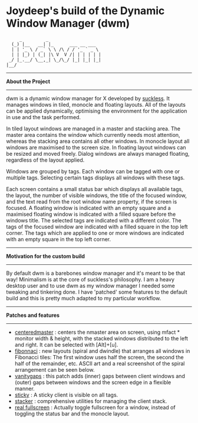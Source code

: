
# Joydeep's build of the Dynamic Window Manager (dwm)
```
     _         _
  (_) |__   __| |_      ___ __ ___
  | | '_ \ / _` \ \ /\ / / '_ ` _ \
  | | |_) | (_| |\ V  V /| | | | | |
 _/ |_.__/ \__,_| \_/\_/ |_| |_| |_|
|__/               

```

* * *
****About the Project****
* * *
dwm is a dynamic window manager for X developed by [suckless](https://www.suckless.org). It manages windows in tiled, monocle and floating layouts. All of the layouts can be applied dynamically, optimising the environment for the application in use and the task performed.

In tiled layout windows are managed in a master and stacking area. The master area contains the window which currently needs most attention, whereas the stacking area contains all other windows. In monocle layout all windows are maximised to the screen size. In floating layout windows can be resized and moved freely. Dialog windows are always managed floating, regardless of the layout applied.

Windows are grouped by tags. Each window can be tagged with one or multiple tags. Selecting certain tags displays all windows with these tags.

Each screen contains a small status bar which displays all available tags, the layout, the number of visible windows, the title of the focused window, and the text read from the root window name property, if the screen is focused. A floating window is indicated with an empty square and a maximised floating window is indicated with a filled square before the windows title. The selected tags are indicated with a different color. The tags of the focused window are indicated with a filled square in the top left corner. The tags which are applied to one or more windows are indicated with an empty square in the top left corner.
***
****Motivation for the custom build****
***
By default dwm is a barebones window manager and it's meant to be that way! Minimalism is at the core of suckless's philosophy.
I am a heavy desktop user and to use dwm as my window manager I needed some tweaking and tinkering done. I have 'patched' some features to the default build and this is pretty much adapted to my particular workflow.
***
****Patches and features****
***
- [centeredmaster](https://dwm.suckless.org/patches/centeresmaster/) : centers the nmaster area on screen, using mfact * monitor width & height, with the stacked windows distributed to the left and right. It can be selected with [Alt]+[u].
- [fibonnaci](https://dwm.suckless.org/patches/fibonacci/) : new layouts (spiral and dwindle) that arranges all windows in Fibonacci tiles: The first window uses half the screen, the second the half of the remainder, etc. ASCII art and a real screenshot of the spiral arrangement can be seen below.
- [vanitygaps](https://dwm.suckless.org/patches/vanitygaps/) : this patch adds (inner) gaps between client windows and (outer) gaps between windows and the screen edge in a flexible manner. 
- [sticky](https://dwm.suckless.org/patches/sticky/) : A sticky client is visible on all tags.
- [stacker](https://dwm.suckless.org/patches/stacker/) : comprehensive utilities for managing the client stack.
- [real fullscreen](https://dwm.suckless.org/patches/actualfullscreen/) : Actually toggle fullscreen for a window, instead of toggling the status bar and the monocle layout.
